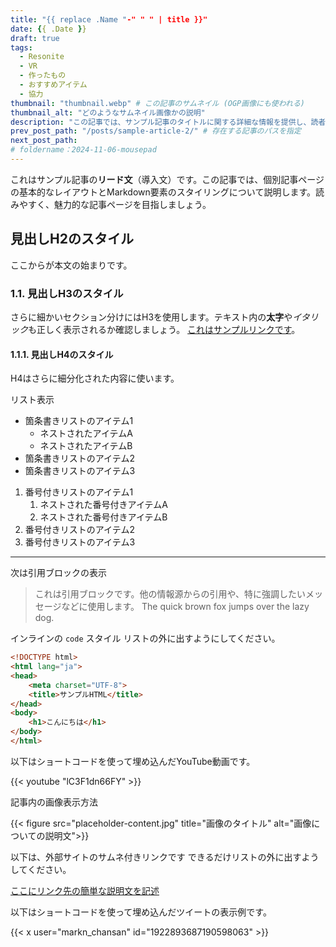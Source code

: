 ```yaml
---
title: "{{ replace .Name "-" " " | title }}"
date: {{ .Date }}
draft: true
tags:
  - Resonite
  - VR
  - 作ったもの
  - おすすめアイテム
  - 協力
thumbnail: "thumbnail.webp" # この記事のサムネイル (OGP画像にも使われる)
thumbnail_alt: "どのようなサムネイル画像かの説明"
description: "この記事では、サンプル記事のタイトルに関する詳細な情報を提供し、読者に有益な洞察を与えます。" # この記事固有のdescription
prev_post_path: "/posts/sample-article-2/" # 存在する記事のパスを指定
next_post_path:
# foldername：2024-11-06-mousepad
---
```


これはサンプル記事の**リード文**（導入文）です。この記事では、個別記事ページの基本的なレイアウトとMarkdown要素のスタイリングについて説明します。読みやすく、魅力的な記事ページを目指しましょう。

## 見出しH2のスタイル

ここからが本文の始まりです。

### 1.1. 見出しH3のスタイル

さらに細かいセクション分けにはH3を使用します。テキスト内の**太字**や*イタリック*も正しく表示されるか確認しましょう。 [これはサンプルリンクです](https://example.com)。

#### 1.1.1. 見出しH4のスタイル

H4はさらに細分化された内容に使います。

リスト表示

* 箇条書きリストのアイテム1
    * ネストされたアイテムA
    * ネストされたアイテムB
* 箇条書きリストのアイテム2
* 箇条書きリストのアイテム3

1.  番号付きリストのアイテム1
    1.  ネストされた番号付きアイテムA
    2.  ネストされた番号付きアイテムB
2.  番号付きリストのアイテム2
3.  番号付きリストのアイテム3

---

次は引用ブロックの表示

> これは引用ブロックです。他の情報源からの引用や、特に強調したいメッセージなどに使用します。
> The quick brown fox jumps over the lazy dog.

インラインの `code` スタイル
リストの外に出すようにしてください。

```html
<!DOCTYPE html>
<html lang="ja">
<head>
    <meta charset="UTF-8">
    <title>サンプルHTML</title>
</head>
<body>
    <h1>こんにちは</h1>
</body>
</html>
```


以下はショートコードを使って埋め込んだYouTube動画です。

{{< youtube "lC3F1dn66FY" >}}


記事内の画像表示方法

{{< figure src="placeholder-content.jpg" title="画像のタイトル" alt="画像についての説明文">}}


以下は、外部サイトのサムネ付きリンクです
できるだけリストの外に出すようしてください。

<a href="https://sample.com/" class="dynamic-link-card"></a>
<noscript>
  <p><a href="ここにリンク先のURL">ここにリンク先の簡単な説明文を記述</a></p>
</noscript>

以下はショートコードを使って埋め込んだツイートの表示例です。

{{< x user="markn_chansan" id="1922893687190598063" >}}
